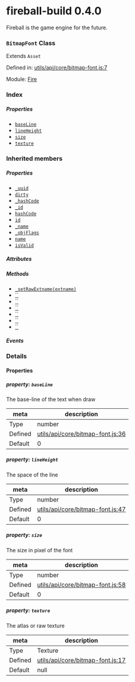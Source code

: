 
# fireball-build 0.4.0

Fireball is the game engine for the future.

### `BitmapFont` Class

Extends `Asset`

Defined in: [utils/api/core/bitmap-font.js:7](../files/utils/api/core/bitmap-font.js.js)

Module: [Fire](../modules/Fire.md)




 

### Index

##### Properties

  - [`baseLine`](#property-baseline)
  - [`lineHeight`](#property-lineheight)
  - [`size`](#property-size)
  - [`texture`](#property-texture)






### Inherited members

##### Properties

- [`_uuid`](#property-_uuid)
- [`dirty`](#property-dirty)
- [`_hashCode`](#property-_hashcode)
- [`_id`](#property-_id)
- [`hashCode`](#property-hashcode)
- [`id`](#property-id)
- [`_name`](#property-_name)
- [`_objFlags`](#property-_objflags)
- [`name`](#property-name)
- [`isValid`](#property-isvalid)

##### Attributes


##### Methods

- [`_setRawExtname(extname)`](#method-_setrawextname)
- [``](#method-destroy)
- [``](#method-_destruct)
- [``](#method-_onpredestroy)
- [``](#method-_serialize)
- [``](#method-_deserialize)
- [``](#method-isvalid)

##### Events




### Details


#### Properties



##### property: `baseLine`

The base-line of the text when draw

| meta | description |
|------|-------------|
| Type | number |
| Defined | [utils/api/core/bitmap-font.js:36](../files/utils_api_core_bitmap-font.js.md#l36) |
| Default    | 0 |




##### property: `lineHeight`

The space of the line

| meta | description |
|------|-------------|
| Type | number |
| Defined | [utils/api/core/bitmap-font.js:47](../files/utils_api_core_bitmap-font.js.md#l47) |
| Default    | 0 |




##### property: `size`

The size in pixel of the font

| meta | description |
|------|-------------|
| Type | number |
| Defined | [utils/api/core/bitmap-font.js:58](../files/utils_api_core_bitmap-font.js.md#l58) |
| Default    | 0 |




##### property: `texture`

The atlas  or raw texture

| meta | description |
|------|-------------|
| Type | Texture |
| Defined | [utils/api/core/bitmap-font.js:17](../files/utils_api_core_bitmap-font.js.md#l17) |
| Default    | null |






